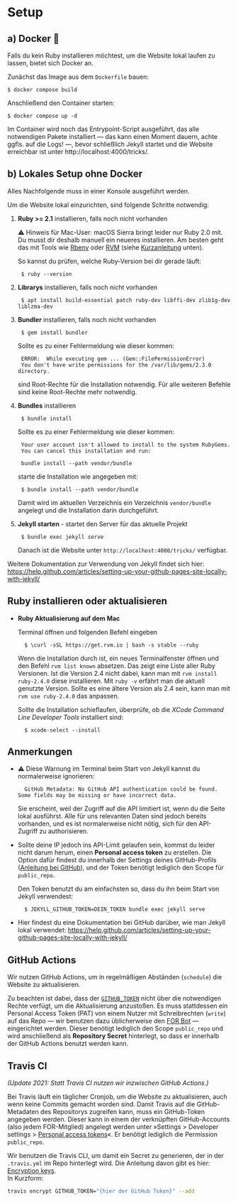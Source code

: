 # Setup

## a) Docker 🐳

Falls du kein Ruby installieren möchtest, um die Website lokal laufen zu lassen, bietet sich Docker an.

Zunächst das Image aus dem `Dockerfile` bauen:

    $ docker compose build

Anschließend den Container starten:

    $ docker compose up -d

Im Container wird noch das Entrypoint-Script ausgeführt, das alle notwendigen Pakete installiert — das kann einen Moment dauern, achte ggfls. auf die Logs! —, bevor schließlich Jekyll startet und die Website erreichbar ist unter http://localhost:4000/tricks/.


## b) Lokales Setup ohne Docker

Alles Nachfolgende muss in einer Konsole ausgeführt werden.

Um die Website lokal einzurichten, sind folgende Schritte notwendig:

1. __Ruby >= 2.1__ installieren, falls noch nicht vorhanden

    ⚠️ Hinweis für Mac-User: macOS Sierra bringt leider nur Ruby 2.0 mit. Du musst dir deshalb manuell ein neueres installieren. Am besten geht das mit Tools wie [Rbenv](http://rbenv.org) oder [RVM](https://rvm.io) (siehe [Kurzanleitung](#ruby-installieren-oder-aktualisieren) unten).

    So kannst du prüfen, welche Ruby-Version bei dir gerade läuft:

        $ ruby --version


2. __Librarys__ installieren, falls noch nicht vorhanden

        $ apt install build-essential patch ruby-dev libffi-dev zlib1g-dev liblzma-dev

3. __Bundler__ installieren, falls noch nicht vorhanden

        $ gem install bundler

    Sollte es zu einer Fehlermeldung wie dieser kommen:

        ERROR:  While executing gem ... (Gem::FilePermissionError)
        You don't have write permissions for the /var/lib/gems/2.3.0 directory.

    sind Root-Rechte für die Installation notwendig.
    Für alle weiteren Befehle sind keine Root-Rechte mehr notwendig.

4. __Bundles__ installieren

        $ bundle install

    Sollte es zu einer Fehlermeldung wie dieser kommen:

        Your user account isn't allowed to install to the system RubyGems.
        You can cancel this installation and run:

        bundle install --path vendor/bundle

    starte die Installation wie angegeben mit:

        $ bundle install --path vendor/bundle

    Damit wird im aktuellen Verzeichnis ein Verzeichnis `vendor/bundle` angelegt und die Installation darin durchgeführt.

5. __Jekyll starten__ - startet den Server für das aktuelle Projekt

        $ bundle exec jekyll serve

    Danach ist die Website unter `http://localhost:4000/tricks/` verfügbar.

Weitere Dokumentation zur Verwendung von Jekyll findet sich hier: https://help.github.com/articles/setting-up-your-github-pages-site-locally-with-jekyll/

## Ruby installieren oder aktualisieren

- **Ruby Aktualisierung auf dem Mac**

    Terminal öffnen und folgenden Befehl eingeben

        $ \curl -sSL https://get.rvm.io | bash -s stable --ruby

    Wenn die Installation durch ist, ein neues Terminalfenster öffnen und den Befehl `rvm list known` absetzen. Das zeigt eine Liste aller Ruby Versionen. Ist die Version 2.4 nicht dabei, kann man mit `rvm install ruby-2.4.0` diese installieren. Mit `ruby -v` erfährt man die aktuell genutzte Version. Sollte es eine ältere Version als 2.4 sein, kann man mit `rvm use ruby-2.4.0` das anpassen.

    Sollte die Installation schieflaufen, überprüfe, ob die _XCode Command Line Developer Tools_ installiert sind:

        $ xcode-select --install

## Anmerkungen

* ⚠️ Diese Warnung im Terminal beim Start von Jekyll kannst du normalerweise ignorieren:

        GitHub Metadata: No GitHub API authentication could be found. Some fields may be missing or have incorrect data.

    Sie erscheint, weil der Zugriff auf die API limitiert ist, wenn du die Seite lokal ausführst. Alle für uns relevanten Daten sind jedoch bereits vorhanden, und es ist normalerweise nicht nötig, sich für den API-Zugriff zu authorisieren.

* Sollte deine IP jedoch ins API-Limit gelaufen sein, kommst du leider nicht darum herum, einen __Personal access token__ zu erstellen. Die Option dafür findest du innerhalb der Settings deines GitHub-Profils ([Anleitung bei GitHub](https://help.github.com/articles/creating-an-access-token-for-command-line-use/)), und der Token benötigt lediglich den Scope für `public_repo`.

    Den Token benutzt du am einfachsten so, dass du ihn beim Start von Jekyll verwendest:

        $ JEKYLL_GITHUB_TOKEN=DEIN_TOKEN bundle exec jekyll serve

* Hier findest du eine Dokumentation bei GitHub darüber, wie man Jekyll lokal verwendet: https://help.github.com/articles/setting-up-your-github-pages-site-locally-with-jekyll/


## GitHub Actions

Wir nutzen GitHub Actions, um in regelmäßigen Abständen (`schedule`) die Website zu aktualisieren.

Zu beachten ist dabei, dass der [`GITHUB_TOKEN`](https://docs.github.com/en/actions/reference/authentication-in-a-workflow#about-the-github_token-secret) nicht über die notwendigen Rechte verfügt, um die Aktualisierung anzustoßen. Es muss stattdessen ein Personal Access Token (PAT) von einem Nutzer mit Schreibrechten (`write`) auf das Repo — wir benutzen dazu üblicherweise den [FOR Bot](https://github.com/FriendsOfREDAXO-T) — eingerichtet werden. Dieser benötigt lediglich den Scope `public_repo` und wird anschließend als __Repository Secret__ hinterlegt, so dass er innerhalb der GitHub Actions benutzt werden kann.


## Travis CI

_(Update 2021: Statt Travis CI nutzen wir inzwischen GitHub Actions.)_

Bei Travis läuft ein täglicher Cronjob, um die Website zu aktualisieren, auch wenn keine Commits gemacht worden sind. Damit Travis auf die GitHub-Metadaten des Repositorys zugreifen kann, muss ein GitHub-Token angegeben werden. Dieser kann in einem der verknüpften GitHub-Accounts (also jedem FOR-Mitglied) angelegt werden unter »Settings > Developer settings > [Personal access tokens](https://github.com/settings/tokens)«. Er benötigt lediglich die Permission `public_repo`.

Wir benutzen die Travis CLI, um damit ein Secret zu generieren, der in der `.travis.yml` im Repo hinterlegt wird. Die Anleitung davon gibt es hier: [Encryption keys](https://docs.travis-ci.com/user/encryption-keys).  
In Kurzform:

```bash
travis encrypt GITHUB_TOKEN="{hier der GitHub Token}" --add
```
